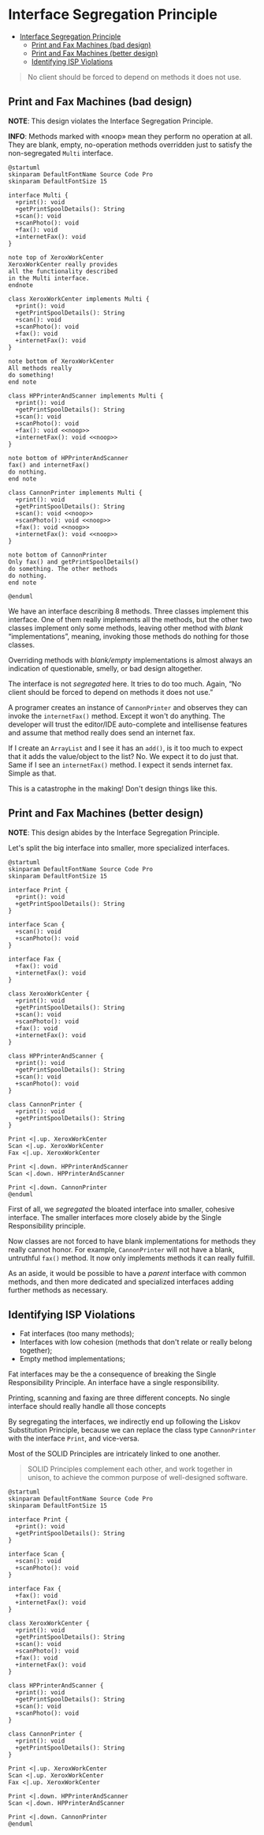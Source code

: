 # Interface Segregation Principle

- [Interface Segregation Principle](#interface-segregation-principle)
  - [Print and Fax Machines (bad design)](#print-and-fax-machines-bad-design)
  - [Print and Fax Machines (better design)](#print-and-fax-machines-better-design)
  - [Identifying ISP Violations](#identifying-isp-violations)

> No client should be forced to depend on methods it does not use.

## Print and Fax Machines (bad design)

**NOTE**: This design violates the Interface Segregation Principle.

**INFO**: Methods marked with «noop» mean they perform no operation at all. They are blank, empty, no-operation methods overridden just to satisfy the non-segregated `Multi` interface.

```{uml}
@startuml
skinparam DefaultFontName Source Code Pro
skinparam DefaultFontSize 15

interface Multi {
  +print(): void
  +getPrintSpoolDetails(): String
  +scan(): void
  +scanPhoto(): void
  +fax(): void
  +internetFax(): void
}

note top of XeroxWorkCenter
XeroxWorkCenter really provides
all the functionality described
in the Multi interface.
endnote

class XeroxWorkCenter implements Multi {
  +print(): void
  +getPrintSpoolDetails(): String
  +scan(): void
  +scanPhoto(): void
  +fax(): void
  +internetFax(): void
}

note bottom of XeroxWorkCenter
All methods really
do something!
end note

class HPPrinterAndScanner implements Multi {
  +print(): void
  +getPrintSpoolDetails(): String
  +scan(): void
  +scanPhoto(): void
  +fax(): void <<noop>>
  +internetFax(): void <<noop>>
}

note bottom of HPPrinterAndScanner
fax() and internetFax()
do nothing.
end note

class CannonPrinter implements Multi {
  +print(): void
  +getPrintSpoolDetails(): String
  +scan(): void <<noop>>
  +scanPhoto(): void <<noop>>
  +fax(): void <<noop>>
  +internetFax(): void <<noop>>
}

note bottom of CannonPrinter
Only fax() and getPrintSpoolDetails()
do something. The other methods
do nothing.
end note

@enduml
```

We have an interface describing 8 methods. Three classes implement this interface. One of them really implements all the methods, but the other two classes implement only some methods, leaving other method with *blank* “implementations”, meaning, invoking those methods do nothing for those classes.

Overriding methods with *blank/empty* implementations is almost always an indication of questionable, smelly, or bad design altogether.

The interface is not *segregated* here. It tries to do too much. Again, “No client should be forced to depend on methods it does not use.”

A programer creates an instance of `CannonPrinter` and observes they can invoke the `internetFax()` method. Except it won't do anything. The developer will trust the editor/IDE auto-complete and intellisense features and assume that method really does send an internet fax.

If I create an `ArrayList` and I see it has an `add()`, is it too much to expect that it adds the value/object to the list? No. We expect it to do just that. Same if I see an `internetFax()` method. I expect it sends internet fax. Simple as that.

This is a catastrophe in the making! Don't design things like this.


## Print and Fax Machines (better design)

**NOTE**: This design abides by the Interface Segregation Principle.

Let's split the big interface into smaller, more specialized interfaces.

```{uml}
@startuml
skinparam DefaultFontName Source Code Pro
skinparam DefaultFontSize 15

interface Print {
  +print(): void
  +getPrintSpoolDetails(): String
}

interface Scan {
  +scan(): void
  +scanPhoto(): void
}

interface Fax {
  +fax(): void
  +internetFax(): void
}

class XeroxWorkCenter {
  +print(): void
  +getPrintSpoolDetails(): String
  +scan(): void
  +scanPhoto(): void
  +fax(): void
  +internetFax(): void
}

class HPPrinterAndScanner {
  +print(): void
  +getPrintSpoolDetails(): String
  +scan(): void
  +scanPhoto(): void
}

class CannonPrinter {
  +print(): void
  +getPrintSpoolDetails(): String
}

Print <|.up. XeroxWorkCenter
Scan <|.up. XeroxWorkCenter
Fax <|.up. XeroxWorkCenter

Print <|.down. HPPrinterAndScanner
Scan <|.down. HPPrinterAndScanner

Print <|.down. CannonPrinter
@enduml
```

First of all, we *segregated* the bloated interface into smaller, cohesive interface. The smaller interfaces more closely abide by the Single Responsibility principle.

Now classes are not forced to have blank implementations for methods they really cannot honor. For example, `CannonPrinter` will not have a blank, untruthful `fax()` method. It now only implements methods it can really fulfill.

As an aside, it would be possible to have a *parent* interface with common methods, and then more dedicated and specialized interfaces adding further methods as necessary.

## Identifying ISP Violations

- Fat interfaces (too many methods);
- Interfaces with low cohesion (methods that don't relate or really belong together);
- Empty method implementations;

Fat interfaces may be the a consequence of breaking the Single Responsibility Principle. An interface have a single responsibility.

Printing, scanning and faxing are three different concepts. No single interface should really handle all those concepts

By segregating the interfaces, we indirectly end up following the Liskov Substitution Principle, because we can replace the class type `CannonPrinter` with the interface `Print`, and vice-versa.

Most of the SOLID Principles are intricately linked to one another.

> SOLID Principles complement each other, and work together in unison, to achieve the common purpose of well-designed software.

```{uml}
@startuml
skinparam DefaultFontName Source Code Pro
skinparam DefaultFontSize 15

interface Print {
  +print(): void
  +getPrintSpoolDetails(): String
}

interface Scan {
  +scan(): void
  +scanPhoto(): void
}

interface Fax {
  +fax(): void
  +internetFax(): void
}

class XeroxWorkCenter {
  +print(): void
  +getPrintSpoolDetails(): String
  +scan(): void
  +scanPhoto(): void
  +fax(): void
  +internetFax(): void
}

class HPPrinterAndScanner {
  +print(): void
  +getPrintSpoolDetails(): String
  +scan(): void
  +scanPhoto(): void
}

class CannonPrinter {
  +print(): void
  +getPrintSpoolDetails(): String
}

Print <|.up. XeroxWorkCenter
Scan <|.up. XeroxWorkCenter
Fax <|.up. XeroxWorkCenter

Print <|.down. HPPrinterAndScanner
Scan <|.down. HPPrinterAndScanner

Print <|.down. CannonPrinter
@enduml
```
